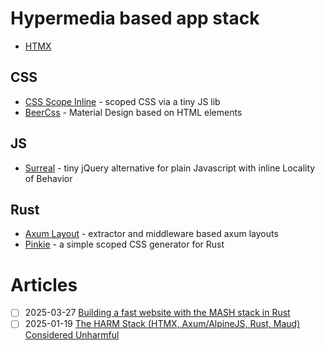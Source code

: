 # Hypermedia based app stack

- [HTMX](https://htmx.org/)

## CSS

- [CSS Scope Inline](https://github.com/gnat/css-scope-inline) - scoped CSS via
  a tiny JS lib
- [BeerCss](https://github.com/beercss/beercss) - Material Design based on HTML
  elements

## JS

- [Surreal](https://github.com/gnat/surreal) - tiny jQuery alternative for plain
  Javascript with inline Locality of Behavior

## Rust

- [Axum Layout](https://gist.github.com/davidpdrsn/7033bade01498c68dff8dd506682bdf5) -
  extractor and middleware based axum layouts
- [Pinkie](https://github.com/necauqua/pinkie) - a simple scoped CSS generator
  for Rust

# Articles

- [ ] 2025-03-27
      [Building a fast website with the MASH stack in Rust](https://emschwartz.me/building-a-fast-website-with-the-mash-stack-in-rust/)
- [ ] 2025-01-19
      [The HARM Stack (HTMX, Axum/AlpineJS, Rust, Maud) Considered Unharmful](https://nguyenhuythanh.com/posts/the-harm-stack-considered-unharmful/)
